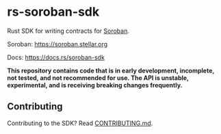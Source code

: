 # rs-soroban-sdk
Rust SDK for writing contracts for [Soroban].

Soroban: https://soroban.stellar.org

Docs: https://docs.rs/soroban-sdk

**This repository contains code that is in early development, incomplete, not tested, and not recommended for use. The API is unstable, experimental, and is receiving breaking changes frequently.**

[Soroban]: https://soroban.stellar.org

## Contributing

Contributing to the SDK? Read [CONTRIBUTING.md](CONTRIBUTING.md).
